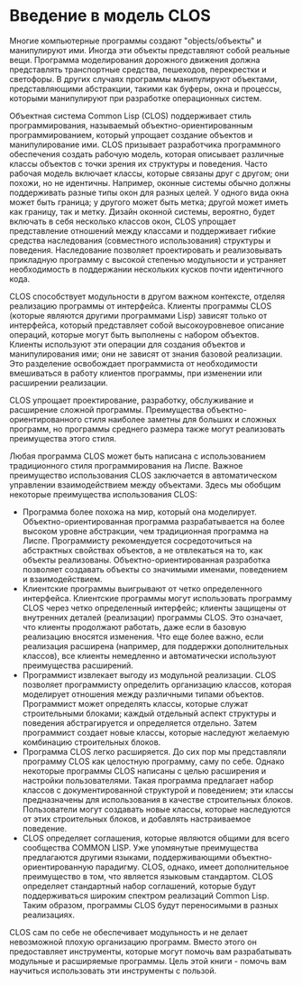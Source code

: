 # Введение в модель CLOS

Многие компьютерные программы создают "objects/объекты" и манипулируют ими. Иногда эти объекты представляют собой реальные вещи. Программа моделирования дорожного движения должна представлять транспортные средства, пешеходов, перекрестки и светофоры. В других случаях программы манипулируют объектами, представляющими абстракции, такими как буферы, окна и процессы, которыми манипулируют при разработке операционных систем.

Объектная система Common Lisp (CLOS) поддерживает стиль программирования, называемый объектно-ориентированным программированием, который упрощает создание объектов и манипулирование ими. CLOS призывает разработчика программного обеспечения создать рабочую модель, которая описывает различные классы объектов с точки зрения их структуры и поведения. Часто рабочая модель включает классы, которые связаны друг с другом; они похожи, но не идентичны. Например, оконные системы обычно должны поддерживать разные типы окон для разных целей. У одного вида окна может быть граница; у другого может быть метка; другой может иметь как границу, так и метку. Дизайн оконной системы, вероятно, будет включать в себя несколько классов окон, CLOS упрощает представление отношений между классами и поддерживает гибкие средства наследования (совместного использования) структуры и поведения. Наследование позволяет проектировать и реализовывать прикладную программу с высокой степенью модульности и устраняет необходимость в поддержании нескольких кусков почти идентичного кода.

CLOS способствует модульности в другом важном контексте, отделяя реализацию программы от интерфейса. Клиенты программы CLOS (которые являются другими программами Lisp) зависят только от интерфейса, который представляет собой высокоуровневое описание операций, которые могут быть выполнены с набором объектов. Клиенты используют эти операции для создания объектов и манипулирования ими; они не зависят от знания базовой реализации. Это разделение освобождает программиста от необходимости  вмешиваться в работу клиентов программы, при изменении или расширении реализации.

CLOS упрощает проектирование, разработку, обслуживание и расширение сложной программы. Преимущества объектно-ориентированного стиля наиболее заметны для больших и сложных программ, но программы среднего размера также могут реализовать преимущества этого стиля.

Любая программа CLOS может быть написана с использованием традиционного стиля программирования на Лиспе. Важное преимущество использования CLOS заключается в автоматическом управлении взаимодействием между объектами. Здесь мы обобщим некоторые преимущества использования CLOS:

* Программа более похожа на мир, который она моделирует. Объектно-ориентированная программа разрабатывается на более высоком уровне абстракции, чем традиционная программа на Лиспе. Программисту рекомендуется сосредоточиться на абстрактных свойствах объектов, а не отвлекаться на то, как объекты реализованы. Объектно-ориентированная разработка позволяет создавать объекты со значимыми именами, поведением и взаимодействием. 
* Клиентские программы выигрывают от четко определенного интерфейса. Клиентские программы могут использовать программу CLOS через четко определенный интерфейс; клиенты защищены от внутренних деталей (реализации) программы CLOS. Это означает, что клиенты продолжают работать, даже если в базовую реализацию вносятся изменения. Что еще более важно, если реализация расширена (например, для поддержки дополнительных классов), все клиенты немедленно и автоматически используют преимущества расширений. 
* Программист извлекает выгоду из модульной реализации. CLOS позволяет программисту определить организацию классов, которая моделирует отношения между различными типами объектов. Программист может определять классы, которые служат строительными блоками; каждый отдельный аспект структуры и поведения абстрагируется и определяется отдельно. Затем программист создает новые классы, которые наследуют желаемую комбинацию строительных блоков.
* Программа CLOS легко расширяется. До сих пор мы представляли программу CLOS как целостную программу, саму по себе. Однако некоторые программы CLOS написаны с целью расширения и настройки пользователями. Такая программа предлагает набор классов с документированной структурой и поведением; эти классы предназначены для использования в качестве строительных блоков. Пользователи могут создавать новые классы, которые наследуются от этих строительных блоков, и добавлять настраиваемое поведение.
* CLOS определяет соглашения, которые являются общими для всего сообщества COMMON LISP. Уже упомянутые преимущества предлагаются другими языками, поддерживающими объектно-ориентированную парадигму. CLOS, однако, имеет дополнительное преимущество в том, что является языковым стандартом. CLOS определяет стандартный набор соглашений, которые будут поддерживаться широким спектром реализаций Common Lisp. Таким образом, программы CLOS будут переносимыми в разных реализациях.


CLOS сам по себе не обеспечивает модульность и не делает невозможной плохую организацию программ. Вместо этого он предоставляет инструменты, которые могут помочь вам разрабатывать модульные и расширяемые программы. Цель этой книги - помочь вам научиться использовать эти инструменты с пользой.